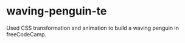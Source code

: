 # waving-penguin-te
Used CSS transformation and animation to build a waving penguin in freeCodeCamp.

